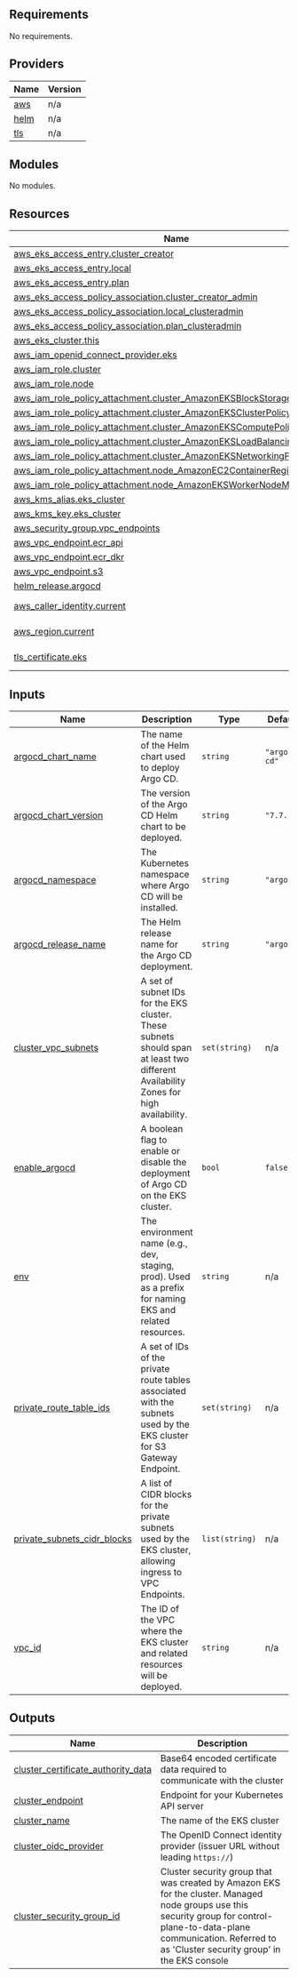 <!-- BEGIN_TF_DOCS -->
## Requirements

No requirements.

## Providers

| Name | Version |
|------|---------|
| <a name="provider_aws"></a> [aws](#provider\_aws) | n/a |
| <a name="provider_helm"></a> [helm](#provider\_helm) | n/a |
| <a name="provider_tls"></a> [tls](#provider\_tls) | n/a |

## Modules

No modules.

## Resources

| Name | Type |
|------|------|
| [aws_eks_access_entry.cluster_creator](https://registry.terraform.io/providers/hashicorp/aws/latest/docs/resources/eks_access_entry) | resource |
| [aws_eks_access_entry.local](https://registry.terraform.io/providers/hashicorp/aws/latest/docs/resources/eks_access_entry) | resource |
| [aws_eks_access_entry.plan](https://registry.terraform.io/providers/hashicorp/aws/latest/docs/resources/eks_access_entry) | resource |
| [aws_eks_access_policy_association.cluster_creator_admin](https://registry.terraform.io/providers/hashicorp/aws/latest/docs/resources/eks_access_policy_association) | resource |
| [aws_eks_access_policy_association.local_clusteradmin](https://registry.terraform.io/providers/hashicorp/aws/latest/docs/resources/eks_access_policy_association) | resource |
| [aws_eks_access_policy_association.plan_clusteradmin](https://registry.terraform.io/providers/hashicorp/aws/latest/docs/resources/eks_access_policy_association) | resource |
| [aws_eks_cluster.this](https://registry.terraform.io/providers/hashicorp/aws/latest/docs/resources/eks_cluster) | resource |
| [aws_iam_openid_connect_provider.eks](https://registry.terraform.io/providers/hashicorp/aws/latest/docs/resources/iam_openid_connect_provider) | resource |
| [aws_iam_role.cluster](https://registry.terraform.io/providers/hashicorp/aws/latest/docs/resources/iam_role) | resource |
| [aws_iam_role.node](https://registry.terraform.io/providers/hashicorp/aws/latest/docs/resources/iam_role) | resource |
| [aws_iam_role_policy_attachment.cluster_AmazonEKSBlockStoragePolicy](https://registry.terraform.io/providers/hashicorp/aws/latest/docs/resources/iam_role_policy_attachment) | resource |
| [aws_iam_role_policy_attachment.cluster_AmazonEKSClusterPolicy](https://registry.terraform.io/providers/hashicorp/aws/latest/docs/resources/iam_role_policy_attachment) | resource |
| [aws_iam_role_policy_attachment.cluster_AmazonEKSComputePolicy](https://registry.terraform.io/providers/hashicorp/aws/latest/docs/resources/iam_role_policy_attachment) | resource |
| [aws_iam_role_policy_attachment.cluster_AmazonEKSLoadBalancingPolicy](https://registry.terraform.io/providers/hashicorp/aws/latest/docs/resources/iam_role_policy_attachment) | resource |
| [aws_iam_role_policy_attachment.cluster_AmazonEKSNetworkingPolicy](https://registry.terraform.io/providers/hashicorp/aws/latest/docs/resources/iam_role_policy_attachment) | resource |
| [aws_iam_role_policy_attachment.node_AmazonEC2ContainerRegistryPullOnly](https://registry.terraform.io/providers/hashicorp/aws/latest/docs/resources/iam_role_policy_attachment) | resource |
| [aws_iam_role_policy_attachment.node_AmazonEKSWorkerNodeMinimalPolicy](https://registry.terraform.io/providers/hashicorp/aws/latest/docs/resources/iam_role_policy_attachment) | resource |
| [aws_kms_alias.eks_cluster](https://registry.terraform.io/providers/hashicorp/aws/latest/docs/resources/kms_alias) | resource |
| [aws_kms_key.eks_cluster](https://registry.terraform.io/providers/hashicorp/aws/latest/docs/resources/kms_key) | resource |
| [aws_security_group.vpc_endpoints](https://registry.terraform.io/providers/hashicorp/aws/latest/docs/resources/security_group) | resource |
| [aws_vpc_endpoint.ecr_api](https://registry.terraform.io/providers/hashicorp/aws/latest/docs/resources/vpc_endpoint) | resource |
| [aws_vpc_endpoint.ecr_dkr](https://registry.terraform.io/providers/hashicorp/aws/latest/docs/resources/vpc_endpoint) | resource |
| [aws_vpc_endpoint.s3](https://registry.terraform.io/providers/hashicorp/aws/latest/docs/resources/vpc_endpoint) | resource |
| [helm_release.argocd](https://registry.terraform.io/providers/hashicorp/helm/latest/docs/resources/release) | resource |
| [aws_caller_identity.current](https://registry.terraform.io/providers/hashicorp/aws/latest/docs/data-sources/caller_identity) | data source |
| [aws_region.current](https://registry.terraform.io/providers/hashicorp/aws/latest/docs/data-sources/region) | data source |
| [tls_certificate.eks](https://registry.terraform.io/providers/hashicorp/tls/latest/docs/data-sources/certificate) | data source |

## Inputs

| Name | Description | Type | Default | Required |
|------|-------------|------|---------|:--------:|
| <a name="input_argocd_chart_name"></a> [argocd\_chart\_name](#input\_argocd\_chart\_name) | The name of the Helm chart used to deploy Argo CD. | `string` | `"argo-cd"` | no |
| <a name="input_argocd_chart_version"></a> [argocd\_chart\_version](#input\_argocd\_chart\_version) | The version of the Argo CD Helm chart to be deployed. | `string` | `"7.7.16"` | no |
| <a name="input_argocd_namespace"></a> [argocd\_namespace](#input\_argocd\_namespace) | The Kubernetes namespace where Argo CD will be installed. | `string` | `"argocd"` | no |
| <a name="input_argocd_release_name"></a> [argocd\_release\_name](#input\_argocd\_release\_name) | The Helm release name for the Argo CD deployment. | `string` | `"argocd"` | no |
| <a name="input_cluster_vpc_subnets"></a> [cluster\_vpc\_subnets](#input\_cluster\_vpc\_subnets) | A set of subnet IDs for the EKS cluster. These subnets should span at least two different Availability Zones for high availability. | `set(string)` | n/a | yes |
| <a name="input_enable_argocd"></a> [enable\_argocd](#input\_enable\_argocd) | A boolean flag to enable or disable the deployment of Argo CD on the EKS cluster. | `bool` | `false` | no |
| <a name="input_env"></a> [env](#input\_env) | The environment name (e.g., dev, staging, prod). Used as a prefix for naming EKS and related resources. | `string` | n/a | yes |
| <a name="input_private_route_table_ids"></a> [private\_route\_table\_ids](#input\_private\_route\_table\_ids) | A set of IDs of the private route tables associated with the subnets used by the EKS cluster for S3 Gateway Endpoint. | `set(string)` | n/a | yes |
| <a name="input_private_subnets_cidr_blocks"></a> [private\_subnets\_cidr\_blocks](#input\_private\_subnets\_cidr\_blocks) | A list of CIDR blocks for the private subnets used by the EKS cluster, allowing ingress to VPC Endpoints. | `list(string)` | n/a | yes |
| <a name="input_vpc_id"></a> [vpc\_id](#input\_vpc\_id) | The ID of the VPC where the EKS cluster and related resources will be deployed. | `string` | n/a | yes |

## Outputs

| Name | Description |
|------|-------------|
| <a name="output_cluster_certificate_authority_data"></a> [cluster\_certificate\_authority\_data](#output\_cluster\_certificate\_authority\_data) | Base64 encoded certificate data required to communicate with the cluster |
| <a name="output_cluster_endpoint"></a> [cluster\_endpoint](#output\_cluster\_endpoint) | Endpoint for your Kubernetes API server |
| <a name="output_cluster_name"></a> [cluster\_name](#output\_cluster\_name) | The name of the EKS cluster |
| <a name="output_cluster_oidc_provider"></a> [cluster\_oidc\_provider](#output\_cluster\_oidc\_provider) | The OpenID Connect identity provider (issuer URL without leading `https://`) |
| <a name="output_cluster_security_group_id"></a> [cluster\_security\_group\_id](#output\_cluster\_security\_group\_id) | Cluster security group that was created by Amazon EKS for the cluster. Managed node groups use this security group for control-plane-to-data-plane communication. Referred to as 'Cluster security group' in the EKS console |
<!-- END_TF_DOCS -->